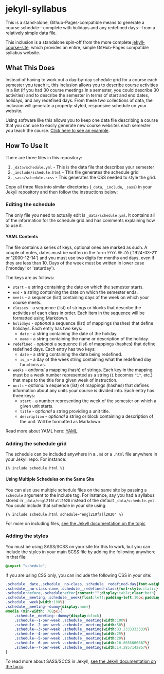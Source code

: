 # jekyll-syllabus

This is a stand-alone, Github-Pages-compatible means to generate a course schedule—complete with holidays and any redefined days—from a relatively simple data file.

This inclusion is a standalone spin-off from the more complete [jekyll-course-site](https://github.com/oncomouse/jekyll-course-site), which provides an entire, simple GitHub-Pages compatible syllabus website.

## What This Does

Instead of having to work out a day-by-day schedule grid for a course each semester you teach it, this inclusion allows you to describe course activities in a list (if you had 30 course meetings in a semester, you could describe 30 activities) and to describe the semester in terms of start and end dates, holidays, and any redefined days. From these two collections of data, the inclusion will generate a properly-styled, responsive schedule on your website.

Using software like this allows you to keep one data file describing a course that you can use to easily generate new course websites each semester you teach the course. [Click here to see an example](https://oncomouse.github.io/jekyll-syllabus/).

## How To Use It

There are three files in this repository:

1. `_data/schedule.yml` - This is the data file that describes your semester
1. `_include/schedule.html` - This file generates the schedule grid
1. `_sass/schedule.scss` - This generates the CSS needed to style the grid.

Copy all three files into similar directories (`_data`, `_include`, `_sass`) in your Jekyll repository and then follow the instructions below:

### Editing the schedule

The only file you need to actually edit is `_data/schedule.yml`. It contains all of the information for the schedule grid and has comments explaining how to use it.

#### YAML Contents

The file contains a series of keys, optional ones are marked as such. A couple of notes, dates must be written in the form `YYYY-MM-DD` ('1924-03-21' or '2000-12-14') and you must use two digits for months and days, even if they are less than 10. Days of the week must be written in lower case ('monday' or 'saturday').

The keys are as follows:

* `start` - a string containing the date on which the semester starts.
* `end` - a string containing the date on which the semester ends.
* `meets` - a sequence (list) containing days of the week on which your course meets.
* `classes` - a sequence (list) of strings or blocks that describe the activities of each class in order. Each item in the sequence will be formatted using Markdown.
* `holidays` - *optional* a sequence (list) of mappings (hashes) that define holidays. Each entry has two keys:
	* `date` - a string containing the date of the holiday.
	* `name` - a string containing the name or description of the holiday.
* `redefined` - *optional* a sequence (list) of mappings (hashes) that define redefined days. Each entry has two keys:
	* `date` - a string containing the date being redefined.
	* `is_a` - a day of the week string containing what the redefined day functions as.
* `weeks` - *optional* a mapping (hash) of strings. Each key in the mapping must be a week number represented as a string (`1` becomes `"1"`, etc.) that maps to the title for a given week of instruction.
* `units` - *optional* a sequence (list) of mappings (hashes) that defines information about any units your course is divided into. Each entry has three keys:
	* `start` - a number representing the week of the semester on which a given unit starts.
	* `title` - *optional* a string providing a unit title.
	* `description` - *optional* a string or block containing a description of the unit. Will be formatted as Markdown.

Read more about YAML here: [YAML](https://yaml.org/)

### Adding the schedule grid

The schedule can be included anywhere in a `.md` or a `.html` file anywhere in your Jekyll repo. For instance:

~~~liquid
{% include schedule.html %}
~~~

#### Using Multiple Schedules on the Same Site

You can also use multiple schedule files on the same site by passing a `schedule` argument to the include tag. For instance, say you had a syllabus stored in `_data/engl210fall2020` instead of the default `_data/schedule.yml`. You could include that schedule in your site using:

~~~liquid
{% include schedule.html schedule="engl210fall2020" %}
~~~

For more on including files, [see the Jekyll documentation on the topic](https://jekyllrb.com/docs/includes/)

### Adding the styles

You must be using SASS/SCSS on your site for this to work, but you can include the styles in your main SCSS file by adding the following anywhere in that file:

~~~scss
@import "schedule";
~~~

If you are using CSS only, you can include the following CSS in your site:

~~~css
.schedule__date,.schedule__no-class,.schedule__redefined-day{font-weight:700}
.schedule__no-class-name,.schedule__redefined-class{font-style:italic}
.schedule:before,.schedule:after{content:"";display:table;clear:both}
.schedule__meeting,.schedule__week{float:left;padding-left:10px;padding-right:10px}
.schedule__week{width:100%}
.schedule__meeting--dummy{display:none}
@media (min-width: 768px){
	.schedule__meeting--dummy{display:block}
	.schedule--1-per-week .schedule__meeting{width:100%}
	.schedule--2-per-week .schedule__meeting{width:50%}
	.schedule--3-per-week .schedule__meeting{width:33.3333333333%}
	.schedule--4-per-week .schedule__meeting{width:25%}
	.schedule--5-per-week .schedule__meeting{width:20%}
	.schedule--6-per-week .schedule__meeting{width:16.6666666667%}
	.schedule--7-per-week .schedule__meeting{width:14.2857142857%}
}
~~~

To read more about SASS/SCCS in Jekyll, [see the Jekyll documentation on the topic](https://jekyllrb.com/docs/assets/#sassscss).
